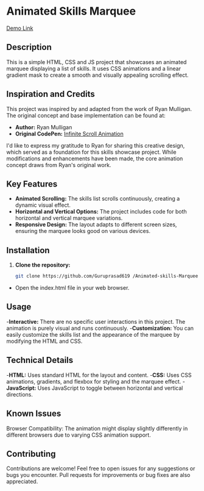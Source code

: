 
# Animated Skills Marquee

[Demo Link](https://guruprasad619.github.io/Animated-skills-Marquee/)

## Description

This is a simple HTML, CSS and JS project that showcases an animated marquee displaying a list of skills. It uses CSS animations and a linear gradient mask to create a smooth and visually appealing scrolling effect.

## Inspiration and Credits

This project was inspired by and adapted from the work of Ryan Mulligan. The original concept and base implementation can be found at:

- **Author:** Ryan Mulligan
- **Original CodePen:** [Infinite Scroll Animation](https://codepen.io/hexagoncircle/pen/wvmjomb)

I'd like to express my gratitude to Ryan for sharing this creative design, which served as a foundation for this skills showcase project. While modifications and enhancements have been made, the core animation concept draws from Ryan's original work.

## Key Features

* **Animated Scrolling:**  The skills list scrolls continuously, creating a dynamic visual effect.
* **Horizontal and Vertical Options:** The project includes code for both horizontal and vertical marquee variations.
* **Responsive Design:** The layout adapts to different screen sizes, ensuring the marquee looks good on various devices.

## Installation

1. **Clone the repository:**
   ```bash
   git clone https://github.com/Guruprasad619 /Animated-skills-Marquee.git

 - Open the index.html file in your web browser.

## Usage

-**Interactive:** There are no specific user interactions in this project. The animation is purely visual and runs continuously.
-**Customization:** You can easily customize the skills list and the appearance of the marquee by modifying the HTML and CSS.

## Technical Details

-**HTML:** Uses standard HTML for the layout and content.
-**CSS:** Uses CSS animations, gradients, and flexbox for styling and the marquee effect.
-**JavaScript:** Uses JavaScript to toggle between horizontal and vertical directions.

## Known Issues

Browser Compatibility: The animation might display slightly differently in different browsers due to varying CSS animation support.

## Contributing

Contributions are welcome!
Feel free to open issues for any suggestions or bugs you encounter.
Pull requests for improvements or bug fixes are also appreciated.



